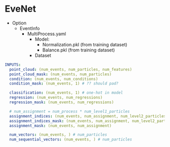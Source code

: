 # EveNet

- Option
    - EventInfo
        - MultiProcess.yaml
            - Model:
                - Normalization.pkl (from training dataset)
                - Balance.pkl (from training dataset)
            - Dataset

```yaml
INPUTS:
  point_cloud: (num_events, num_particles, num_features)
  point_cloud_mask: (num_events, num_particles)
  condition: (num_events, num_conditions)
  condition_mask: (num_events, 1) # ?? should pad?

  classification: (num_events, 1) # one-hot in model
  regression: (num_events, num_regressions)
  regression_mask: (num_events, num_regressions)

  # num_assignment = num_process * num_level1_particles
  assignment_indices: (num_events, num_assignment, num_level2_particles) # with padding
  assignment_indices_mask: (num_events, num_assignment, num_level2_particles) # with padding
  assignment_mask: (num_events, num_assignment)

  num_vectors: (num_events, ) # num_particles
  num_sequential_vectors: (num_events, ) # num_particles
```


